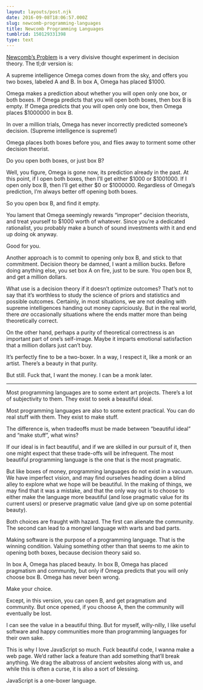 ```yaml
---
layout: layouts/post.njk
date: 2016-09-08T18:06:57.000Z
slug: newcomb-programming-languages
title: Newcomb Programming Languages
tumblrid: 150129331398
type: text
---
```

<p><a href="https://en.wikipedia.org/wiki/Newcomb%27s_paradox">Newcomb&rsquo;s Problem</a>
is a very divisive thought experiment in decision theory. The tl;dr version is:</p>

<p>A supreme intelligence Omega comes down from the sky, and offers you
two boxes, labeled A and B.  In box A, Omega has placed $1000.</p>

<p>Omega makes a prediction about whether you will open only one box, or
both boxes.  If Omega predicts that you will open both boxes, then box
B is empty.  If Omega predicts that you will open only one box, then
Omega places $1000000 in box B.</p>

<p>In over a million trials, Omega has never incorrectly predicted
someone&rsquo;s decision.  (Supreme intelligence is supreme!)</p>

<p>Omega places both boxes before you, and flies away to torment some
other decision theorist.</p>

<p>Do you open both boxes, or just box B?</p>

<p>Well, you figure, Omega is gone now, its prediction already in the
past.  At this point, if I open both boxes, then I&rsquo;ll get either $1000
or $1001000.  If I open only box B, then I&rsquo;ll get either $0 or
$1000000.  Regardless of Omega&rsquo;s prediction, I&rsquo;m always better off
opening both boxes.</p>

<p>So you open box B, and find it empty.</p>

<p>You lament that Omega seemingly rewards &ldquo;improper&rdquo; decision theorists,
and treat yourself to $1000 worth of whatever.  Since you&rsquo;re a
dedicated rationalist, you probably make a bunch of sound investments
with it and end up doing ok anyway.</p>

<p>Good for you.</p>

<p>Another approach is to commit to opening only box B, and stick to that
commitment.  Decision theory be damned, I want a million bucks.
Before doing anything else, you set box A on fire, just to be sure.
You open box B, and get a million dollars.</p>

<p>What use is a decision theory if it doesn&rsquo;t optimize outcomes?  That&rsquo;s
not to say that it&rsquo;s worthless to study the science of priors and
statistics and possible outcomes.  Certainly, in most situations, we
are not dealing with supreme intelligences handing out money
capriciously.  But in the real world, there <em>are</em> occasionally
situations where the ends matter more than being theoretically
correct.</p>

<p>On the other hand, perhaps a purity of theoretical correctness is an
important part of one&rsquo;s self-image.  Maybe it imparts emotional
satisfaction that a million dollars just can&rsquo;t buy.</p>

<p>It&rsquo;s perfectly fine to be a two-boxer.  In a way, I respect it, like a
monk or an artist.  There&rsquo;s a beauty in that purity.</p>

<p>But still.  Fuck that, I want the money.  I can be a monk later.</p>

<hr><p>Most programming languages are to some extent art projects.  There&rsquo;s a
lot of subjectivity to them.  They exist to seek a beautiful ideal.</p>

<p>Most programming languages are also to some extent practical.  You can
do real stuff with them.  They exist to make stuff.</p>

<p>The difference is, when tradeoffs must be made between &ldquo;beautiful
ideal&rdquo; and &ldquo;make stuff&rdquo;, what wins?</p>

<p>If our ideal is in fact beautiful, and if we are skilled in our
pursuit of it, then one might expect that these trade-offs will be
infrequent.  The most beautiful programming language is the one that
is the most pragmatic.</p>

<p>But like boxes of money, programming languages do not exist in a
vacuum.  We have imperfect vision, and may find ourselves heading down
a blind alley to explore what we hope will be beautiful.  In the
making of things, we may find that it was a mistake, and that the only
way out is to choose to either make the language more beautiful (and
lose pragmatic value for its current users) or preserve pragmatic
value (and give up on some potential beauty).</p>

<p>Both choices are fraught with hazard.  The first can alienate the
community.  The second can lead to a mongrel language with warts and
bad parts.</p>

<p>Making software is the purpose of a programming language.  That is the
winning condition.  Valuing something other than that seems to me akin
to opening both boxes, because decision theory said so.</p>

<p>In box A, Omega has placed beauty.  In box B, Omega has placed
pragmatism and community, but only if Omega predicts that you will
only choose box B.  Omega has never been wrong.</p>

<p>Make your choice.</p>

<p>Except, in this version, you can open B, and get pragmatism and
community.  But once opened, if you choose A, then the community will
eventually be lost.</p>

<p>I can see the value in a beautiful thing.  But for myself,
willy-nilly, I like useful software and happy communities more than
programming languages for their own sake.</p>

<p>This is why I love JavaScript so much.  Fuck beautiful code, I wanna
make a web page.  We&rsquo;d rather lack a feature than add something
that&rsquo;ll break anything.  We drag the albatross of ancient websites
along with us, and while this is often a curse, it is also a sort of
blessing.</p>

<p>JavaScript is a one-boxer language.</p>
